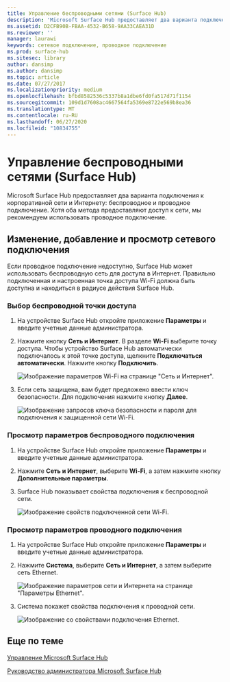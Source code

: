 ```yaml
---
title: Управление беспроводными сетями (Surface Hub)
description: 'Microsoft Surface Hub предоставляет два варианта подключения к корпоративной сети и Интернету: беспроводное и проводное подключение. Хотя оба метода предоставляют доступ к сети, мы рекомендуем использовать проводное подключение.'
ms.assetid: D2CFB90B-FBAA-4532-B658-9AA33CAEA31D
ms.reviewer: ''
manager: laurawi
keywords: сетевое подключение, проводное подключение
ms.prod: surface-hub
ms.sitesec: library
author: dansimp
ms.author: dansimp
ms.topic: article
ms.date: 07/27/2017
ms.localizationpriority: medium
ms.openlocfilehash: bfbd8582536c5337b8a1dbe6fd0fa517d71f1154
ms.sourcegitcommit: 109d1d7608ac4667564fa5369e8722e569b8ea36
ms.translationtype: MT
ms.contentlocale: ru-RU
ms.lasthandoff: 06/27/2020
ms.locfileid: "10834755"
---
```

# Управление беспроводными сетями (Surface Hub)


Microsoft Surface Hub предоставляет два варианта подключения к корпоративной сети и Интернету: беспроводное и проводное подключение. Хотя оба метода предоставляют доступ к сети, мы рекомендуем использовать проводное подключение.

##  <a name="modifying,-adding,-or-reviewing-a-network-connection"></a>Изменение, добавление и просмотр сетевого подключения


Если проводное подключение недоступно, Surface Hub может использовать беспроводную сеть для доступа в Интернет. Правильно подключенная и настроенная точка доступа Wi-Fi должна быть доступна и находиться в радиусе действия Surface Hub.

###  <a name="choose-a-wireless-access-point"></a>Выбор беспроводной точки доступа

1.  На устройстве Surface Hub откройте приложение **Параметры** и введите учетные данные администратора.
2.  Нажмите кнопку **Сеть и Интернет**. В разделе **Wi-Fi** выберите точку доступа. Чтобы устройство Surface Hub автоматически подключалось к этой точке доступа, щелкните **Подключаться автоматически**. Нажмите кнопку **Подключить**.

    ![Изображение параметров Wi-Fi на странице "Сеть и Интернет".](images/networkmgtwireless-01.png)

3.  Если сеть защищена, вам будет предложено ввести ключ безопасности. Для подключения нажмите кнопку **Далее**.

    ![Изображение запросов ключа безопасности и пароля для подключения к защищенной сети Wi-Fi.](images/networkmgtwireless-02.png)

###  <a name="review-wireless-settings"></a>Просмотр параметров беспроводного подключения

1.  На устройстве Surface Hub откройте приложение **Параметры** и введите учетные данные администратора.
2.  Нажмите **Сеть и Интернет**, выберите **Wi-Fi**, а затем нажмите кнопку **Дополнительные параметры**.
3.  Surface Hub показывает свойства подключения к беспроводной сети.

    ![Изображение свойств подключенной сети Wi-Fi.](images/networkmgtwireless-04.png)

###  <a name="review-wired-settings"></a>Просмотр параметров проводного подключения

1.  На устройстве Surface Hub откройте приложение **Параметры** и введите учетные данные администратора.
2.  Нажмите **Система**, выберите **Сеть и Интернет**, а затем выберите сеть Ethernet.

    ![Изображение параметров сети и Интернета на странице "Параметры Ethernet".](images/networkmgtwired-01.png)

3.  Система покажет свойства подключения к проводной сети.

    ![Изображение со свойствами подключения Ethernet.](images/networkmgtwired-02.png)

##  <a name="related-topics"></a>Еще по теме


[Управление Microsoft Surface Hub](manage-surface-hub.md)

[Руководство администратора Microsoft Surface Hub](surface-hub-administrators-guide.md)

 

 





